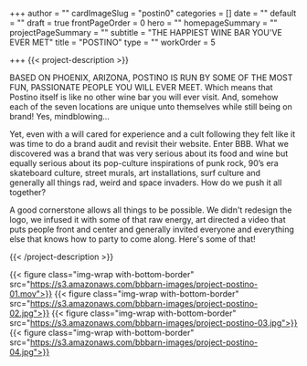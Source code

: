 +++
author = ""
cardImageSlug = "postin0"
categories = []
date = ""
default = ""
draft = true
frontPageOrder = 0
hero = ""
homepageSummary = ""
projectPageSummary = ""
subtitle = "THE HAPPIEST WINE BAR YOU'VE EVER MET"
title = "POSTINO"
type = ""
workOrder = 5

+++
{{< project-description >}} <p>BASED ON PHOENIX, ARIZONA, POSTINO IS RUN BY SOME OF THE MOST FUN, PASSIONATE PEOPLE YOU WILL EVER MEET. Which means that Postino itself is like no other wine bar you will ever visit. And, somehow each of the seven locations are unique unto themselves while still being on brand! Yes, mindblowing...</p>
</p>Yet, even with a will cared for experience and a cult following they felt like it was time to do a brand audit and revisit their website. Enter BBB. What we discovered was a brand that was very serious about its food and wine but equally serious about its pop-culture inspirations of punk rock, 90’s era skateboard culture, street murals, art installations, surf culture and generally all things rad, weird and space invaders. How do we push it all together?</p> 
</p>A good cornerstone allows all things to be possible. We didn't redesign the logo, we infused it with some of that raw energy, art directed a video that puts people front and center and generally invited everyone and everything else that knows how to party to come along. Here's some of that!</p> {{< /project-description >}}

<div class="project-item">

{{< figure class="img-wrap with-bottom-border" src="https://s3.amazonaws.com/bbbarn-images/project-postino-01.mov">}}
{{< figure class="img-wrap with-bottom-border" src="https://s3.amazonaws.com/bbbarn-images/project-postino-02.jpg">}}
{{< figure class="img-wrap with-bottom-border" src="https://s3.amazonaws.com/bbbarn-images/project-postino-03.jpg">}}
{{< figure class="img-wrap with-bottom-border" src="https://s3.amazonaws.com/bbbarn-images/project-postino-04.jpg">}}